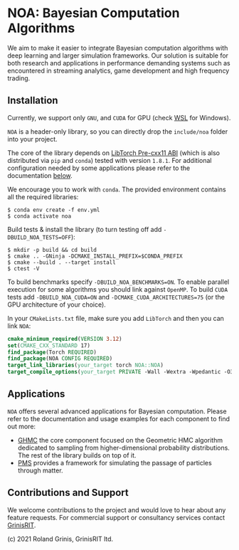 # NOA: Bayesian Computation Algorithms

We aim to make it easier to integrate Bayesian computation algorithms with deep learning and larger simulation frameworks. 
Our solution is suitable for both research and applications in performance demanding systems such as encountered in streaming analytics, game development and high frequency trading.

## Installation 

Currently, we support only `GNU`, and `CUDA` for GPU (check [WSL](https://docs.nvidia.com/cuda/wsl-user-guide/index.html) for Windows).

`NOA` is a header-only library, so you can directly drop the `include/noa` folder into your project.


The core of the library depends on [LibTorch Pre-cxx11 ABI](https://pytorch.org/get-started/locally) (which is also distributed via `pip` and `conda`) tested with version `1.8.1`. 
For additional configuration needed by some applications please refer to the documentation [below](#applications).

We encourage you to work with `conda`. The provided environment contains all the required libraries:
```
$ conda env create -f env.yml
$ conda activate noa
```
Build tests & install the library (to turn testing off add `-DBUILD_NOA_TESTS=OFF`):
```
$ mkdir -p build && cd build
$ cmake .. -GNinja -DCMAKE_INSTALL_PREFIX=$CONDA_PREFIX
$ cmake --build . --target install
$ ctest -V
```
To build benchmarks specify `-DBUILD_NOA_BENCHMARKS=ON`. To enable parallel execution for some algorithms you should link against `OpenMP`.  To build `CUDA` tests add `-DBUILD_NOA_CUDA=ON` and  `-DCMAKE_CUDA_ARCHITECTURES=75` (or the GPU architecture of your choice).


In your `CMakeLists.txt` file, make sure you add `LibTorch` and then you can link `NOA`:
```cmake
cmake_minimum_required(VERSION 3.12)
set(CMAKE_CXX_STANDARD 17)
find_package(Torch REQUIRED)
find_package(NOA CONFIG REQUIRED)
target_link_libraries(your_target torch NOA::NOA)
target_compile_options(your_target PRIVATE -Wall -Wextra -Wpedantic -O3)
```

## Applications

`NOA` offers several advanced applications for Bayesian computation. Please refer to the documentation and usage examples for each component to find out more:
* [GHMC](docs/ghmc) the core component focused on the Geometric HMC algorithm dedicated to sampling from higher-dimensional probability distributions. The rest of the library builds on top of it.
* [PMS](docs/pms) provides a framework for simulating the passage of particles through matter. 

## Contributions and Support

We welcome contributions to the project and would love to hear about any feature requests.
For commercial support or consultancy services contact [GrinisRIT](https://www.grinisrit.com).

(c) 2021 Roland Grinis, GrinisRIT ltd.
